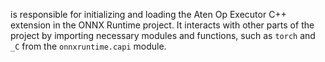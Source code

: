 is responsible for initializing and loading the Aten Op Executor C++ extension in the ONNX Runtime project. It interacts with other parts of the project by importing necessary modules and functions, such as `torch` and `_C` from the `onnxruntime.capi` module.